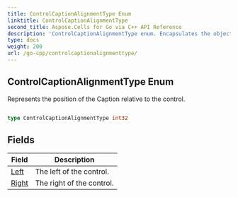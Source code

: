 ```yaml
---
title: ControlCaptionAlignmentType Enum 
linktitle: ControlCaptionAlignmentType
second_title: Aspose.Cells for Go via C++ API Reference
description: 'ControlCaptionAlignmentType enum. Encapsulates the object that represents controlcaptionalignmenttype in Go.'
type: docs
weight: 200
url: /go-cpp/controlcaptionalignmenttype/
---
```


## ControlCaptionAlignmentType Enum

Represents the position of the Caption relative to the control.

```go

type ControlCaptionAlignmentType int32


```

## Fields

| Field | Description |
| --- | --- |
|[Left](./left/) | The left of the control. | 
|[Right](./right/) | The right of the control. | 
